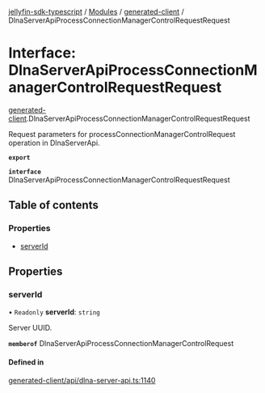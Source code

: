 [jellyfin-sdk-typescript](../README.md) / [Modules](../modules.md) / [generated-client](../modules/generated_client.md) / DlnaServerApiProcessConnectionManagerControlRequestRequest

# Interface: DlnaServerApiProcessConnectionManagerControlRequestRequest

[generated-client](../modules/generated_client.md).DlnaServerApiProcessConnectionManagerControlRequestRequest

Request parameters for processConnectionManagerControlRequest operation in DlnaServerApi.

**`export`**

**`interface`** DlnaServerApiProcessConnectionManagerControlRequestRequest

## Table of contents

### Properties

- [serverId](generated_client.DlnaServerApiProcessConnectionManagerControlRequestRequest.md#serverid)

## Properties

### serverId

• `Readonly` **serverId**: `string`

Server UUID.

**`memberof`** DlnaServerApiProcessConnectionManagerControlRequest

#### Defined in

[generated-client/api/dlna-server-api.ts:1140](https://github.com/thornbill/jellyfin-sdk-typescript/blob/e4df7f8/src/generated-client/api/dlna-server-api.ts#L1140)
